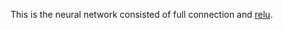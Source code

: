 ﻿This is the neural network consisted of full connection and [relu](http://stats.stackexchange.com/questions/126238/what-are-the-advantages-of-relu-over-sigmoid-function-in-deep-neural-network).
